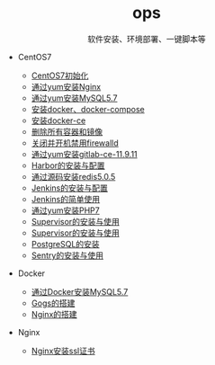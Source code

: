 <h1 align="center"> ops </h1>
<p align="center"> 
软件安装、环境部署、一键脚本等 
</p>

- CentOS7
  - [CentOS7初始化](common-software-install)
  - [通过yum安装Nginx](nginx-yum-install)
  - [通过yum安装MySQL5.7](mysql57-yum-install)
  - [安装docker、docker-compose](docker-yum-install)
  - [安装docker-ce](docker-ce-yum-install)
  - [删除所有容器和镜像](docker-rm-all)
  - [关闭并开机禁用firewalld](firewalld-disable)
  - [通过yum安装gitlab-ce-11.9.11](gitlab-ce-11.9.11-yum-install)
  - [Harbor的安装与配置](harbor-install)
  - [通过源码安装redis5.0.5](redis5-src-install)
  - [Jenkins的安装与配置](Jenkins-yum-install)
  - [Jenkins的简单使用](Jenkins-Gogs)
  - [通过yum安装PHP7](PHP7-yum-install)
  - [Supervisor的安装与使用](Supervisor)
  - [Supervisor的安装与使用](Supervisor)
  - [PostgreSQL的安装](PostgreSQL)
  - [Sentry的安装与使用](Sentry)
- Docker
  - [通过Docker安装MySQL5.7](docker/mysql57-docker-install)
  - [Gogs的搭建](docker/Gogs-docker-install)
  - [Nginx的搭建](docker/Nginx-docker-install)
    
- Nginx
    - [Nginx安装ssl证书](Nginx/ssl-install)
    